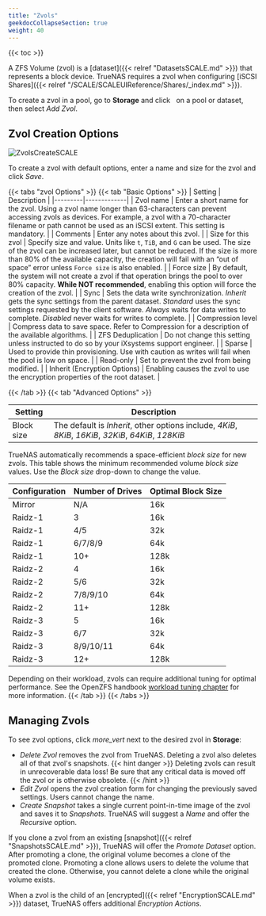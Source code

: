 ```yaml
---
title: "Zvols"
geekdocCollapseSection: true
weight: 40
---
```


{{< toc >}}

A ZFS Volume (zvol) is a [dataset]({{< relref "DatasetsSCALE.md" >}}) that represents a block device.
TrueNAS requires a zvol when configuring [iSCSI Shares]({{< relref "/SCALE/SCALEUIReference/Shares/_index.md" >}}).

To create a zvol in a pool, go to **Storage** and click <i class="fa fa-ellipsis-v" aria-hidden="true" title="Options"></i>&nbsp; on a pool or dataset, then select *Add Zvol*.

## Zvol Creation Options

![ZvolsCreateSCALE](/images/SCALE/ZvolsCreateSCALE.png "Creating a new Zvol")

To create a zvol with default options, enter a name and size for the zvol and click *Save*.

{{< tabs "zvol Options" >}}
{{< tab "Basic Options" >}}
| Setting | Description |
|---------|-------------|
| Zvol name | Enter a short name for the zvol. Using a zvol name longer than 63-characters can prevent accessing zvols as devices. For example, a zvol with a 70-character filename or path cannot be used as an iSCSI extent. This setting is mandatory. |
| Comments | Enter any notes about this zvol. |
| Size for this zvol | Specify size and value. Units like `t`, `TiB`, and `G` can be used. The size of the zvol can be increased later, but cannot be reduced. If the size is more than 80% of the available capacity, the creation will fail with an “out of space” error unless `Force size` is also enabled. |
| Force size | By default, the system will not create a zvol if that operation brings the pool to over 80% capacity. **While NOT recommended**, enabling this option will force the creation of the zvol. |
| Sync | Sets the data write synchronization. *Inherit* gets the sync settings from the parent dataset. *Standard* uses the sync settings requested by the client software. *Always* waits for data writes to complete. *Disabled* never waits for writes to complete. |
| Compression level  | Compress data to save space. Refer to Compression for a description of the available algorithms. |
| ZFS Deduplication | Do not change this setting unless instructed to do so by your iXsystems support engineer. |
| Sparse | Used to provide thin provisioning. Use with caution as writes will fail when the pool is low on space. |
| Read-only | Set to prevent the zvol from being modified. |
| Inherit (Encryption Options) | Enabling causes the zvol to use the encryption properties of the root dataset. |

{{< /tab >}}
{{< tab "Advanced Options" >}}

| Setting | Description |
|---------|-------------|
| Block size | The default is *Inherit*, other options include, *4KiB*, *8KiB*, *16KiB*, *32KiB*, *64KiB*, *128KiB* |

TrueNAS automatically recommends a space-efficient *block size* for new zvols.
This table shows the minimum recommended volume *block size* values.
Use the *Block size* drop-down to change the value.

| Configuration | Number of Drives | Optimal Block Size | 
|---------------|-------|-------|
| Mirror | N/A | 16k |
| Raidz-1 | 3 | 16k |
| Raidz-1 | 4/5 | 32k |
| Raidz-1 | 6/7/8/9 | 64k |
| Raidz-1 | 10+ | 128k |
| Raidz-2 | 4 | 16k |
| Raidz-2 | 5/6 | 32k |
| Raidz-2 | 7/8/9/10 | 64k |
| Raidz-2 | 11+ | 128k |
| Raidz-3 | 5 | 16k |
| Raidz-3 | 6/7 | 32k |
| Raidz-3 | 8/9/10/11 | 64k |
| Raidz-3 | 12+ | 128k |

Depending on their workload, zvols can require additional tuning for optimal performance.
See the OpenZFS handbook [workload tuning chapter](https://openzfs.github.io/openzfs-docs/Performance%20and%20Tuning/Workload%20Tuning.html) for more information.
{{< /tab >}}
{{< /tabs >}}

## Managing Zvols

To see zvol options, click <i class="material-icons" aria-hidden="true" title="Options">more_vert</i> next to the desired zvol in **Storage**:

* *Delete Zvol* removes the zvol from TrueNAS. Deleting a zvol also deletes all of that zvol's snapshots.
  {{< hint danger >}}
  Deleting zvols can result in unrecoverable data loss!
  Be sure that any critical data is moved off the zvol or is otherwise obsolete.
  {{< /hint >}}
* *Edit Zvol* opens the zvol creation form for changing the previously saved settings. Users cannot change the name.
* *Create Snapshot* takes a single current point-in-time image of the zvol and saves it to *Snapshots*. TrueNAS will suggest a *Name* and offer the *Recursive* option.

If you clone a zvol from an existing [snapshot]({{< relref "SnapshotsSCALE.md" >}}), TrueNAS will offer the *Promote Dataset* option.
After promoting a clone, the original volume becomes a clone of the promoted clone. Promoting a clone allows users to delete the volume that created the clone.
Otherwise, you cannot delete a clone while the original volume exists.

When a zvol is the child of an [encrypted]({{< relref "EncryptionSCALE.md" >}}) dataset, TrueNAS offers additional *Encryption Actions*.
